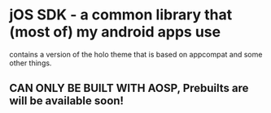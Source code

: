 # jOS SDK - a common library that (most of) my android apps use

contains a version of the holo theme that is based on appcompat and some other things.

## CAN ONLY BE BUILT WITH AOSP, Prebuilts are will be available soon!
